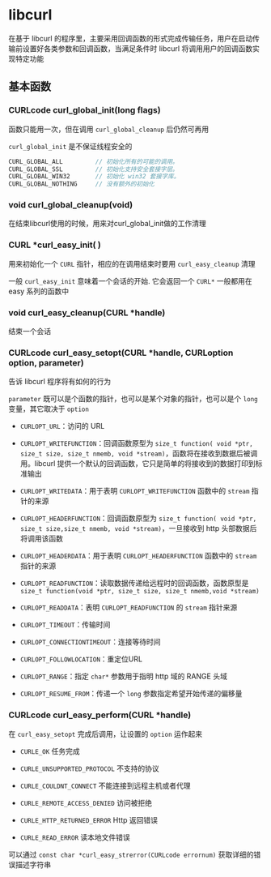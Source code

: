 # libcurl

在基于 libcurl 的程序里，主要采用回调函数的形式完成传输任务，用户在启动传输前设置好各类参数和回调函数，当满足条件时 libcurl 将调用用户的回调函数实现特定功能

## 基本函数

### CURLcode curl_global_init(long flags)

函数只能用一次，但在调用 `curl_global_cleanup` 后仍然可再用

`curl_global_init` 是不保证线程安全的

```cpp
CURL_GLOBAL_ALL         // 初始化所有的可能的调用。
CURL_GLOBAL_SSL         // 初始化支持安全套接字层。
CURL_GLOBAL_WIN32       // 初始化 win32 套接字库。
CURL_GLOBAL_NOTHING     // 没有额外的初始化
```

### void curl_global_cleanup(void)

在结束libcurl使用的时候，用来对curl_global_init做的工作清理


### CURL *curl_easy_init( )

用来初始化一个 `CURL` 指针，相应的在调用结束时要用 `curl_easy_cleanup` 清理

一般 `curl_easy_init` 意味着一个会话的开始. 它会返回一个 `CURL*` 一般都用在 easy 系列的函数中

### void curl_easy_cleanup(CURL *handle)

结束一个会话


### CURLcode curl_easy_setopt(CURL *handle, CURLoption option, parameter)

告诉 libcurl 程序将有如何的行为

`parameter` 既可以是个函数的指针，也可以是某个对象的指针，也可以是个 `long` 变量，其它取决于 `option`

- `CURLOPT_URL`：访问的 URL

- `CURLOPT_WRITEFUNCTION`：回调函数原型为 `size_t function( void *ptr, size_t size, size_t nmemb, void *stream)`，函数将在接收到数据后被调用。libcurl 提供一个默认的回调函数，它只是简单的将接收到的数据打印到标准输出

- `CURLOPT_WRITEDATA`：用于表明 `CURLOPT_WRITEFUNCTION` 函数中的 `stream` 指针的来源

- `CURLOPT_HEADERFUNCTION`：回调函数原型为 `size_t function( void *ptr, size_t size,size_t nmemb, void *stream)`，一旦接收到 http 头部数据后将调用该函数

- `CURLOPT_HEADERDATA`：用于表明 `CURLOPT_HEADERFUNCTION` 函数中的 `stream` 指针的来源

- `CURLOPT_READFUNCTION`：读取数据传递给远程时的回调函数，函数原型是 `size_t function(void *ptr, size_t size, size_t nmemb,void *stream)`

- `CURLOPT_READDATA`：表明 `CURLOPT_READFUNCTION` 的 `stream` 指针来源

- `CURLOPT_TIMEOUT`：传输时间

- `CURLOPT_CONNECTIONTIMEOUT`：连接等待时间

- `CURLOPT_FOLLOWLOCATION`：重定位URL

- `CURLOPT_RANGE`：指定 `char*` 参数用于指明 http 域的 RANGE 头域

- `CURLOPT_RESUME_FROM`：传递一个 `long` 参数指定希望开始传递的偏移量

### CURLcode curl_easy_perform(CURL *handle)

在 `curl_easy_setopt` 完成后调用，让设置的 `option` 运作起来

- `CURLE_OK` 任务完成

- `CURLE_UNSUPPORTED_PROTOCOL` 不支持的协议

- `CURLE_COULDNT_CONNECT` 不能连接到远程主机或者代理

- `CURLE_REMOTE_ACCESS_DENIED` 访问被拒绝

- `CURLE_HTTP_RETURNED_ERROR` Http 返回错误

- `CURLE_READ_ERROR` 读本地文件错误

可以通过 `const char *curl_easy_strerror(CURLcode errornum)` 获取详细的错误描述字符串